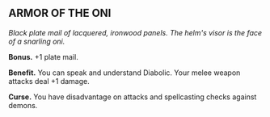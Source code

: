 ## ARMOR OF THE ONI

_Black plate mail of lacquered, ironwood panels. The helm's visor is the face of a snarling oni._

**Bonus.** +1 plate mail.

**Benefit.** You can speak and understand Diabolic. Your melee weapon attacks deal +1 damage.

**Curse.** You have disadvantage on attacks and spellcasting checks against demons.

